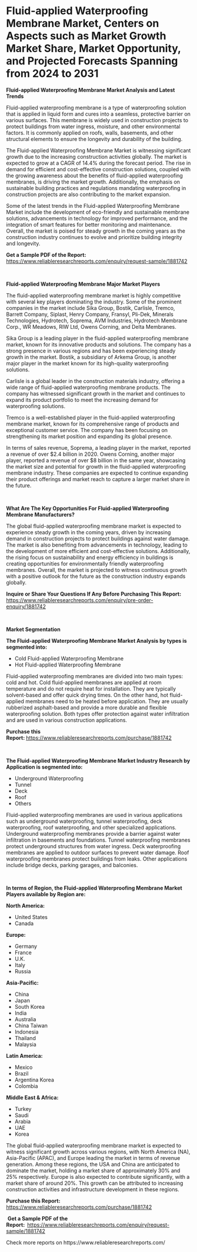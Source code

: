 <p><h1>Fluid-applied Waterproofing Membrane Market, Centers on Aspects such as Market Growth Market Share, Market Opportunity, and Projected Forecasts Spanning from 2024 to 2031</h1></p><p><strong>Fluid-applied Waterproofing Membrane Market Analysis and Latest Trends</strong></p>
<p><p>Fluid-applied waterproofing membrane is a type of waterproofing solution that is applied in liquid form and cures into a seamless, protective barrier on various surfaces. This membrane is widely used in construction projects to protect buildings from water ingress, moisture, and other environmental factors. It is commonly applied on roofs, walls, basements, and other structural elements to ensure the longevity and durability of the building.</p><p>The Fluid-applied Waterproofing Membrane Market is witnessing significant growth due to the increasing construction activities globally. The market is expected to grow at a CAGR of 14.4% during the forecast period. The rise in demand for efficient and cost-effective construction solutions, coupled with the growing awareness about the benefits of fluid-applied waterproofing membranes, is driving the market growth. Additionally, the emphasis on sustainable building practices and regulations mandating waterproofing in construction projects are also contributing to the market expansion.</p><p>Some of the latest trends in the Fluid-applied Waterproofing Membrane Market include the development of eco-friendly and sustainable membrane solutions, advancements in technology for improved performance, and the integration of smart features for better monitoring and maintenance. Overall, the market is poised for steady growth in the coming years as the construction industry continues to evolve and prioritize building integrity and longevity.</p></p>
<p><strong>Get a Sample PDF of the Report:&nbsp;</strong> <a href="https://www.reliableresearchreports.com/enquiry/request-sample/1881742">https://www.reliableresearchreports.com/enquiry/request-sample/1881742</a></p>
<p>&nbsp;</p>
<p><strong>Fluid-applied Waterproofing Membrane Major Market Players</strong></p>
<p><p>The fluid-applied waterproofing membrane market is highly competitive with several key players dominating the industry. Some of the prominent companies in the market include Sika Group, Bostik, Carlisle, Tremco, Barrett Company, Siplast, Henry Company, Fransyl, Pli-Dek, Minerals Technologies, Hydrotech, Soprema, AVM Industries, Hydrotech Membrane Corp., WR Meadows, RIW Ltd, Owens Corning, and Delta Membranes.</p><p>Sika Group is a leading player in the fluid-applied waterproofing membrane market, known for its innovative products and solutions. The company has a strong presence in various regions and has been experiencing steady growth in the market. Bostik, a subsidiary of Arkema Group, is another major player in the market known for its high-quality waterproofing solutions.</p><p>Carlisle is a global leader in the construction materials industry, offering a wide range of fluid-applied waterproofing membrane products. The company has witnessed significant growth in the market and continues to expand its product portfolio to meet the increasing demand for waterproofing solutions.</p><p>Tremco is a well-established player in the fluid-applied waterproofing membrane market, known for its comprehensive range of products and exceptional customer service. The company has been focusing on strengthening its market position and expanding its global presence.</p><p>In terms of sales revenue, Soprema, a leading player in the market, reported a revenue of over $2.4 billion in 2020. Owens Corning, another major player, reported a revenue of over $8 billion in the same year, showcasing the market size and potential for growth in the fluid-applied waterproofing membrane industry. These companies are expected to continue expanding their product offerings and market reach to capture a larger market share in the future.</p></p>
<p>&nbsp;</p>
<p><strong>What Are The Key Opportunities For Fluid-applied Waterproofing Membrane Manufacturers?</strong></p>
<p><p>The global fluid-applied waterproofing membrane market is expected to experience steady growth in the coming years, driven by increasing demand in construction projects to protect buildings against water damage. The market is also benefiting from advancements in technology, leading to the development of more efficient and cost-effective solutions. Additionally, the rising focus on sustainability and energy efficiency in buildings is creating opportunities for environmentally friendly waterproofing membranes. Overall, the market is projected to witness continuous growth with a positive outlook for the future as the construction industry expands globally.</p></p>
<p><strong>Inquire or Share Your Questions If Any Before Purchasing This Report:</strong> <a href="https://www.reliableresearchreports.com/enquiry/pre-order-enquiry/1881742">https://www.reliableresearchreports.com/enquiry/pre-order-enquiry/1881742</a></p>
<p>&nbsp;</p>
<p><strong>Market Segmentation</strong></p>
<p><strong>The Fluid-applied Waterproofing Membrane Market Analysis by types is segmented into:</strong></p>
<p><ul><li>Cold Fluid-applied Waterproofing Membrane</li><li>Hot Fluid-applied Waterproofing Membrane</li></ul></p>
<p><p>Fluid-applied waterproofing membranes are divided into two main types: cold and hot. Cold fluid-applied membranes are applied at room temperature and do not require heat for installation. They are typically solvent-based and offer quick drying times. On the other hand, hot fluid-applied membranes need to be heated before application. They are usually rubberized asphalt-based and provide a more durable and flexible waterproofing solution. Both types offer protection against water infiltration and are used in various construction applications.</p></p>
<p><strong>Purchase this Report:&nbsp;</strong><a href="https://www.reliableresearchreports.com/purchase/1881742">https://www.reliableresearchreports.com/purchase/1881742</a></p>
<p>&nbsp;</p>
<p><strong>The Fluid-applied Waterproofing Membrane Market Industry Research by Application is segmented into:</strong></p>
<p><ul><li>Underground Waterproofing</li><li>Tunnel</li><li>Deck</li><li>Roof</li><li>Others</li></ul></p>
<p><p>Fluid-applied waterproofing membranes are used in various applications such as underground waterproofing, tunnel waterproofing, deck waterproofing, roof waterproofing, and other specialized applications. Underground waterproofing membranes provide a barrier against water infiltration in basements and foundations. Tunnel waterproofing membranes protect underground structures from water ingress. Deck waterproofing membranes are applied to outdoor surfaces to prevent water damage. Roof waterproofing membranes protect buildings from leaks. Other applications include bridge decks, parking garages, and balconies.</p></p>
<p>&nbsp;</p>
<p><strong>In terms of Region, the Fluid-applied Waterproofing Membrane Market Players available by Region are:</strong></p>
<p>
    <p> <strong> North America: </strong>
        <ul>
            <li>United States</li>
            <li>Canada</li>
        </ul>
        </p> 
    <p> <strong> Europe: </strong>
        <ul>
            <li>Germany</li>
            <li>France</li>
            <li>U.K.</li>
            <li>Italy</li>
            <li>Russia</li>
        </ul>
        </p> 
    <p> <strong> Asia-Pacific: </strong>
        <ul>
            <li>China</li>
            <li>Japan</li>
            <li>South Korea</li>
            <li>India</li>
            <li>Australia</li>
            <li>China Taiwan</li>
            <li>Indonesia</li>
            <li>Thailand</li>
            <li>Malaysia</li>
        </ul>
        </p> 
    <p> <strong> Latin America: </strong>
        <ul>
            <li>Mexico</li>
            <li>Brazil</li>
            <li>Argentina Korea</li>
            <li>Colombia</li>
        </ul>
        </p> 
    <p> <strong> Middle East & Africa: </strong>
        <ul>
            <li>Turkey</li>
            <li>Saudi</li>
            <li>Arabia</li>
            <li>UAE</li>
            <li>Korea</li>
        </ul>
    </p>
    </p>
<p><p>The global fluid-applied waterproofing membrane market is expected to witness significant growth across various regions, with North America (NA), Asia-Pacific (APAC), and Europe leading the market in terms of revenue generation. Among these regions, the USA and China are anticipated to dominate the market, holding a market share of approximately 30% and 25% respectively. Europe is also expected to contribute significantly, with a market share of around 20%. This growth can be attributed to increasing construction activities and infrastructure development in these regions.</p></p>
<p><strong>Purchase this Report: </strong><a href="https://www.reliableresearchreports.com/purchase/1881742">https://www.reliableresearchreports.com/purchase/1881742</a></p>
<p>&nbsp;<strong>Get a Sample PDF of the Report:&nbsp;&nbsp;</strong><a href="https://www.reliableresearchreports.com/enquiry/request-sample/1881742">https://www.reliableresearchreports.com/enquiry/request-sample/1881742</a></p>
<p><strong></strong></p>
<p>Check more reports on https://www.reliableresearchreports.com/</p>